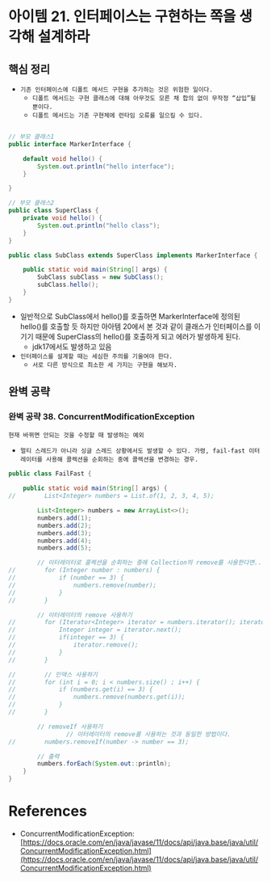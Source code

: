 # 아이템 21. 인터페이스는 구현하는 쪽을 생각해 설계하라

## 핵심 정리

- `기존 인터페이스에 디폴트 메서드 구현을 추가하는 것은 위험한 일이다.`
    - `디폴트 메서드는 구현 클래스에 대해 아무것도 모른 채 합의 없이 무작정 “삽입”될 뿐이다.`
    - `디폴트 메서드는 기존 구현체에 런타임 오류를 일으킬 수 있다.`

```java

// 부모 클래스1
public interface MarkerInterface {

    default void hello() {
        System.out.println("hello interface");
    }

}

// 부모 클래스2
public class SuperClass {
    private void hello() {
        System.out.println("hello class");
    }
}
```

```java
public class SubClass extends SuperClass implements MarkerInterface {

    public static void main(String[] args) {
        SubClass subClass = new SubClass();
        subClass.hello();
    }
}
```

- 일반적으로 SubClass에서 hello()를 호출하면 MarkerInterface에 정의된 hello()를 호출할 듯 하지만 아아템 20에서 본 것과 같이 클래스가 인터페이스를 이기기 때문에 SuperClass의 hello()를 호출하게 되고 에러가 발생하게 된다.
    - jdk17에서도 발생하고 있음
- `인터페이스를 설계할 때는 세심한 주의를 기울여야 한다.`
    - `서로 다른 방식으로 최소한 세 가지는 구현을 해보자.`

## 완벽 공략

### 완벽 공략 38. ConcurrentModificationException

`현재 바뀌면 안되는 것을 수정할 때 발생하는 예외`

- `멀티 스레드가 아니라 싱글 스레드 상황에서도 발생할 수 있다. 가령, fail-fast 이터레이터를 사용해 콜렉션을 순회하는 중에 콜렉션을 변경하는 경우.`

```java
public class FailFast {

    public static void main(String[] args) {
//        List<Integer> numbers = List.of(1, 2, 3, 4, 5);

        List<Integer> numbers = new ArrayList<>();
        numbers.add(1);
        numbers.add(2);
        numbers.add(3);
        numbers.add(4);
        numbers.add(5);

        // 이터레이터로 콜렉션을 순회하는 중에 Collection의 remove를 사용한다면...
//        for (Integer number : numbers) {
//            if (number == 3) {
//                numbers.remove(number);
//            }
//        }

        // 이터레이터의 remove 사용하기
//        for (Iterator<Integer> iterator = numbers.iterator(); iterator.hasNext();) {
//            Integer integer = iterator.next();
//            if(integer == 3) {
//                iterator.remove();
//            }
//        }

//        // 인덱스 사용하기
//        for (int i = 0; i < numbers.size() ; i++) {
//            if (numbers.get(i) == 3) {
//                numbers.remove(numbers.get(i));
//            }
//        }

        // removeIf 사용하기
				// 이터레이터의 remove를 사용하는 것과 동일한 방법이다.
//        numbers.removeIf(number -> number == 3);

        // 출력
        numbers.forEach(System.out::println);
    }
}
```

# References

- ConcurrentModificationException: [https://docs.oracle.com/en/java/javase/11/docs/api/java.base/java/util/ConcurrentModificationException.html](https://docs.oracle.com/en/java/javase/11/docs/api/java.base/java/util/ConcurrentModificationException.html)